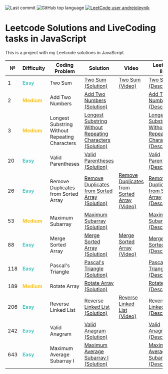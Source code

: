 ![Last commit](https://img.shields.io/github/last-commit/a-oleynik/leetcode-js?style=for-the-badge&color=9cf&logo=git)
![GitHub top language](https://img.shields.io/github/languages/top/a-oleynik/leetcode-js?style=for-the-badge&color=blue)
[![LeetCode user andreioleynik](https://img.shields.io/badge/dynamic/json?style=for-the-badge&labelColor=black&color=%23ffa116&label=Solved&query=solvedOverTotal&url=https%3A%2F%2Fleetcode-badge.vercel.app%2Fapi%2Fusers%2Fandreioleynik&logo=leetcode&logoColor=yellow)](https://leetcode.com/u/andreioleynik/)

# Leetcode Solutions and LiveCoding tasks in JavaScript

This is a project with my Leetcode solutions in JavaScript

| №   | Difficulty                                     | Coding Problem                                 | Solution                                                                                                                                                               | Video                                                                                      | Leetcode link                                                                                                                                             |
|-----|------------------------------------------------|------------------------------------------------|------------------------------------------------------------------------------------------------------------------------------------------------------------------------|--------------------------------------------------------------------------------------------|-----------------------------------------------------------------------------------------------------------------------------------------------------------|
| 1   | <span style="color:#46c6c2"> **Easy**</span>   | Two Sum                                        | [Two Sum (Solution)](https://github.com/a-oleynik/leetcode-js/blob/main/leetcode/twoSum.js)                                                                            | [Two Sum (Video)](https://www.youtube.com/watch?v=LqTXYjs2Hs8)                             | [Two Sum  (Description)](https://leetcode.com/problems/two-sum/description/)                                                                              |
| 2   | <span style="color:#fac31d"> **Medium**</span> | Add Two Numbers                                | [Add Two Numbers (Solution)](https://github.com/a-oleynik/leetcode-js/blob/main/leetcode/addTwoNumbers.js)                                                             |                                                                                            | [Add Two Numbers (Description)](https://leetcode.com/problems/add-two-numbers/description/)                                                               |
| 3   | <span style="color:#fac31d"> **Medium**</span> | Longest Substring Without Repeating Characters | [Longest Substring Without Repeating Characters (Solution)](https://github.com/a-oleynik/leetcode-js/blob/main/leetcode/longestSubstringWithoutRepeatingCharacters.js) |                                                                                            | [Longest Substring Without Repeating Characters (Description)](https://leetcode.com/problems/longest-substring-without-repeating-characters/description/) |
| 20  | <span style="color:#46c6c2"> **Easy**</span>   | Valid Parentheses                              | [Valid Parentheses (Solution)](https://github.com/a-oleynik/leetcode-js/blob/main/leetcode/validParentheses.js)                                                        |                                                                                            | [Valid Parentheses (Description)](https://leetcode.com/problems/valid-parentheses/description/)                                                           |
| 26  | <span style="color:#46c6c2"> **Easy**</span>   | Remove Duplicates from Sorted Array            | [Remove Duplicates from Sorted Array (Solution)](https://github.com/a-oleynik/leetcode-js/blob/main/leetcode/removeDuplicatesFromSortedArray.js)                       | [Remove Duplicates from Sorted Array (Video)](https://www.youtube.com/watch?v=e0Ryf0Eh7w4) | [Remove Duplicates from Sorted Array (Description)](https://leetcode.com/problems/remove-duplicates-from-sorted-array/description/)                       |
| 53  | <span style="color:#fac31d"> **Medium**</span> | Maximum Subarray                               | [Maximum Subarray (Solution)](https://github.com/a-oleynik/leetcode-js/blob/main/leetcode/removeDuplicatesFromSortedArray.js)                                          |                                                                                            | [Maximum Subarray (Description)](https://leetcode.com/problems/maximum-subarray/description/)                                                             |
| 88  | <span style="color:#46c6c2"> **Easy**</span>   | Merge Sorted Array                             | [Merge Sorted Array (Solution)](https://github.com/a-oleynik/leetcode-js/blob/main/leetcode/mergeSortedArray.js)                                                       | [Merge Sorted Array (Video)](https://www.youtube.com/watch?v=yOGNksVdVFM)                  | [Merge Sorted Array (Description)](https://leetcode.com/problems/merge-sorted-array/description/)                                                         |
| 118 | <span style="color:#46c6c2"> **Easy**</span>   | Pascal's Triangle                              | [Pascal's Triangle (Solution)](https://github.com/a-oleynik/leetcode-js/blob/main/leetcode/pascalsTriangle.js)                                                         |                                                                                            | [Pascal's Triangle (Description)](https://leetcode.com/problems/pascals-triangle/description/)                                                            |
| 189 | <span style="color:#fac31d"> **Medium**</span> | Rotate Array                                   | [Rotate Array (Solution)](https://github.com/a-oleynik/leetcode-js/blob/main/leetcode/rotateArray.js)                                                                  |                                                                                            | [Rotate Array (Description)](https://leetcode.com/problems/rotate-array/description/)                                                                     |
| 206 | <span style="color:#46c6c2"> **Easy**</span>   | Reverse Linked List                            | [Reverse Linked List (Solution)](https://github.com/a-oleynik/leetcode-js/blob/main/leetcode/reverseLinkedList.js)                                                     | [Reverse Linked List (Video)](https://www.youtube.com/watch?v=dptZzSSOOcU)                 | [Reverse Linked List (Description)](https://leetcode.com/problems/reverse-linked-list/description/)                                                       |
| 242 | <span style="color:#46c6c2"> **Easy**</span>   | Valid Anagram                                  | [Valid Anagram (Solution)](https://github.com/a-oleynik/leetcode-js/blob/main/leetcode/validAnagram.js)                                                                |                                                                                            | [Valid Anagram (Description)](https://leetcode.com/problems/valid-anagram/description/)                                                                   |
| 643 | <span style="color:#46c6c2"> **Easy**</span>   | Maximum Average Subarray I                     | [Maximum Average Subarray I (Solution)](https://github.com/a-oleynik/leetcode-js/blob/main/leetcode/validAnagram.js)                                                   |                                                                                            | [Maximum Average Subarray I (Description)](https://leetcode.com/problems/maximum-average-subarray-i/description/)                                         |
